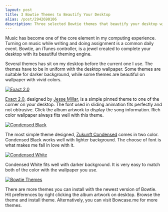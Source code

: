 ```yaml
---
layout: post
title: 3 Bowtie Themes to Beautify Your Desktop
alias: /post/2942690106
description: Three selected Bowtie themes that beautify your desktop with its simplicity and design.
---
```

Music has become one of the core element in my computing experience. Turning on music while writing and doing assignment is a common daily event. Bowtie, an iTunes controller, is a jewel created to complete your desktop with its beautiful theming engine.

Several themes has sit on my desktop before the current one I use. The themes have to be in uniform with the desktop wallpaper. Some themes are suitable for darker background, while some themes are beautiful on wallpaper with vivid colors.

[ ![Exact 2.0][img1] ](http://images.sayzlim.net/2011/01/bowtie_exact.jpg "Exact 2.0")

[img1]: http://images.sayzlim.net/2011/01/bowtie_exact.jpg "Exact 2.0"

[Exact 2.0][1], designed by [Jesse Millar][6], is a simple pinned theme to one of the corner on your desktop. The font used in sliding animation fits perfectly and not obtrusive. Click the album artwork to display the song information. Rich color wallpaper always fits well with this theme.

[1]: http://d.pr/f/b0R8 "Exact 2.0"
[6]: http://www.jessemillar.com/ "Jesse Millar | Game Developer"

[ ![Condensed Black][img2] ](http://images.sayzlim.net/2011/01/bowtie_black.jpg "")

[img2]: http://images.sayzlim.net/2011/01/bowtie_black.jpg "Condensed Black"

The most simple theme designed, [Zukunft Condensed][2] comes in two color. Condensed Black works well with lighter background. The choose of font is what makes me fall in love with it.

[2]: http://catalog.13bold.com/theme/18 "Zukunft Condensed White on Bowcase"

[ ![Condensed White][img3] ](http://images.sayzlim.net/2011/01/bowtie_white.jpg "Condensed White")

[img3]: http://images.sayzlim.net/2011/01/bowtie_white.jpg "Condensed White"

Condensed White fits well with darker background. It is very easy to match both of the color with the wallpaper you use.

[ ![Bowtie Themes][img4] ](http://images.sayzlim.net/2011/01/bowtie_theme.jpg "Bowtie Themes")

[img4]: http://images.sayzlim.net/2011/01/bowtie_theme.jpg "Bowtie Themes"

There are more themes you can install with the newest version of Bowtie. Hit preferences by right clicking the album artwork on desktop. Browse the theme and install theme. Alternatively, you can visit Bowcase.me for more themes.